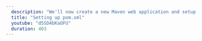 ```yaml
---
  description: "We'll now create a new Maven web application and setup pom.xml to pull in the dependencies we need for a JAX-RS application."
  title: "Setting up pom.xml"
  youtube: "d5SD4bKaOFU"
  duration: 403
---
```

